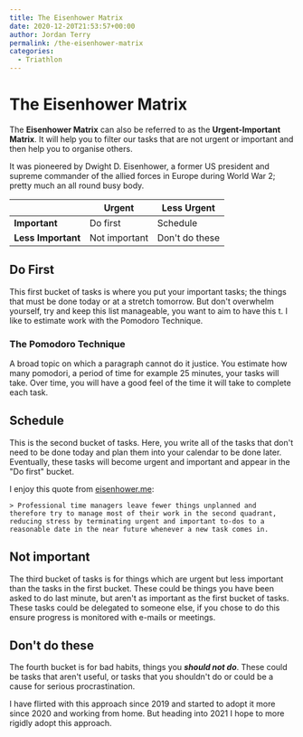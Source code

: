 ```yaml
---
title: The Eisenhower Matrix
date: 2020-12-20T21:53:57+00:00
author: Jordan Terry
permalink: /the-eisenhower-matrix
categories:
  - Triathlon
---
```


# The Eisenhower Matrix

The **Eisenhower Matrix** can also be referred to as the **Urgent-Important Matrix**. It will help you to filter our tasks that are not urgent or important and then help you to organise others.

It was pioneered by Dwight D. Eisenhower, a former US president and supreme commander of the allied forces in  Europe during World War 2; pretty much an all round busy body.

| | **Urgent** | **Less Urgent** |
| --- | --- | --- |
| **Important** | Do first | Schedule |
| **Less Important** | Not important | Don't do these |


## Do First

This first bucket of tasks is where you put your important tasks; the things that must be done today or at a stretch tomorrow. But don't overwhelm yourself, try and keep this list manageable, you want to aim to have this t. I like to estimate work with the Pomodoro Technique.

### The Pomodoro Technique

A broad topic on which a paragraph cannot do it justice. You estimate how many pomodori, a period of time for example 25 minutes, your tasks will take. Over time, you will have a good feel of the time it will take to complete each task.

## Schedule

This is the second bucket of tasks. Here, you write all of the tasks that don't need to be done today and plan them into your calendar to be done later. Eventually, these tasks will become urgent and important and appear in the "Do first" bucket. 

I enjoy this quote from [eisenhower.me](https://www.eisenhower.me/eisenhower-matrix/):

	> Professional time managers leave fewer things unplanned and therefore try to manage most of their work in the second quadrant, reducing stress by terminating urgent and important to-dos to a reasonable date in the near future whenever a new task comes in.
	
## Not important

The third bucket of tasks is for things which are urgent but less important than the tasks in the first bucket. These could be things you have been asked to do last minute, but aren't as important as the first bucket of tasks. These tasks could be delegated to someone else, if you chose to do this ensure progress is monitored with e-mails or meetings. 

## Don't do these

The fourth bucket is for bad habits, things you ***should not do***. These could be tasks that aren't useful, or tasks that you shouldn't do or could be a cause for serious procrastination.

I have flirted with this approach since 2019 and started to adopt it more since 2020 and working from home. But heading into 2021 I hope to more rigidly adopt this approach.